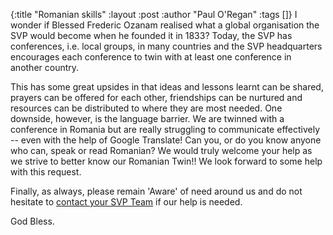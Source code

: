{:title "Romanian skills"
 :layout :post
 :author "Paul O'Regan"
 :tags []}
I wonder if Blessed Frederic Ozanam realised what a global organisation the SVP would become when he founded it in 1833? Today, the SVP has conferences, i.e. local groups, in many countries and the SVP headquarters encourages each conference to twin with at least one conference in another country.

This has some great upsides in that ideas and lessons learnt can be shared, prayers can be offered for each other, friendships can be nurtured and resources can be distributed to where they are most needed. One downside, however, is the language barrier. We are twinned with a conference in Romania but are really struggling to communicate effectively -- even with the help of Google Translate! Can you, or do you know anyone who can, speak or read Romanian? We would truly welcome your help as we strive to better know our Romanian Twin!! We look forward to some help with this request.

Finally, as always, please remain 'Aware' of need around us and do not hesitate to [contact your SVP Team](../../pages-output/contact/) if our help is needed.

God Bless.
